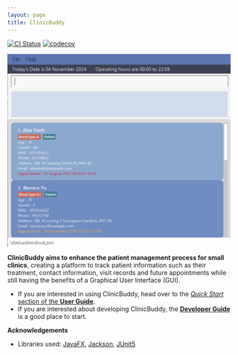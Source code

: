 ```yaml
---
layout: page
title: ClinicBuddy
---
```


[![CI Status](https://github.com/AY2425S1-CS2103T-F11-3/tp/workflows/Java%20CI/badge.svg)](https://github.com/AY2425S1-CS2103T-F11-3/tp/actions)
[![codecov](https://codecov.io/gh/AY2425S1-CS2103T-F11-3/tp/branch/master/graph/badge.svg)](https://codecov.io/gh/AY2425S1-CS2103T-F11-3/tp)

![Ui](images/Ui.png)

**ClinicBuddy aims to enhance the patient management process for small clinics**, creating a platform to track patient information such as their treatment, contact information, visit records and future appointments while still having the benefits of a Graphical User Interface (GUI).

* If you are interested in using ClinicBuddy, head over to the [_Quick Start_ section of the **User Guide**](UserGuide.html#quick-start).
* If you are interested about developing ClinicBuddy, the [**Developer Guide**](DeveloperGuide.html) is a good place to start.


**Acknowledgements**

* Libraries used: [JavaFX](https://openjfx.io/), [Jackson](https://github.com/FasterXML/jackson), [JUnit5](https://github.com/junit-team/junit5)
